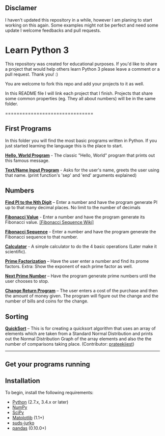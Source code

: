 Disclamer
----------

I haven't updated this repository in a while, however I am planing to start working on this again. Some examples might not be perfect and need some update I welcome feedbacks and pull requests.

Learn Python 3
========

This repository was created for educational purposes. If you'd like to share a project that would help others learn Python 3 please leave a comment or a pull request. Thank you! :)

You are welcome to fork this repo and add your projects to it as well.

In this README file I will link each project that I finish. Projects that share some common properties (eg. They all about numbers) will be in the same folder.

===============================

First Programs
---------

In this folder you will find the most basic programs written in Python. If you just started learning the language this is the place to start.

[**Hello, World Program**](https://github.com/MrBlaise/learnpython/blob/master/First_programs/helloworld.py) - The classic "Hello, World" program that prints out this famous message.

[**Text/Name Input Program**](https://github.com/MrBlaise/learnpython/blob/master/First_programs/input_name.py) - Asks for the user's name, greets the user using that name. (print function's 'sep' and 'end' arguments explained)

Numbers
---------

[**Find PI to the Nth Digit**](https://github.com/MrBlaise/learnpython/blob/master/Numbers/pi.py) – Enter a number and have the program generate PI up to that many decimal places. No limit to the number of decimals

[**Fibonacci Value**](https://github.com/MrBlaise/learnpython/blob/master/Numbers/fibonacci_value.py) - Enter a number and have the program generate its Fibonacci value. [[Fibonacci Sequence Wiki]](https://github.com/prateekiiest/SelfProjects/wiki)

[**Fibonacci Sequence**](https://github.com/MrBlaise/learnpython/blob/master/Numbers/fibonacci.py) – Enter a number and have the program generate the Fibonacci sequence to that number.

[**Calculator**](https://github.com/MrBlaise/learnpython/blob/master/Numbers/calc.py) - A simple calculator to do the 4 basic operations (Later make it scientific).

[**Prime Factorization**](https://github.com/MrBlaise/learnpython/blob/master/Numbers/prime.py) – Have the user enter a number and find its prome factors. Extra: Show the exponent of each prime factor as well.

[**Next Prime Number**](https://github.com/MrBlaise/learnpython/blob/master/Numbers/next_prime.py) – Have the program generate prime numbers until the user chooses to stop.

[**Change Return Program**](https://github.com/MrBlaise/learnpython/blob/master/Numbers/change.py) – The user enters a cost of the purchase and then the amount of money given. The program will figure out the change and the number of bills and coins for the change.

Sorting
---------

[**QuickSort**](https://github.com/MrBlaise/learnpython/blob/master/Sorting/QuickSort.py) – This is for creating a quicksort algorithm that uses an array of elements which are taken from a Standard Normal Distribution and prints out the Normal Distribution Graph of the array elements and also the the number of comparisons taking place. (Contributor: [prateekiiest](https://github.com/prateekiiest))

----------------


## Get your programs running

Installation
------------

To begin, install the following requirements:

 * [Python](http://www.python.org) (2.7.x, 3.4.x or later)
 * [NumPy](http://numpy.scipy.org/)
 * [SciPy](http://www.scipy.org/)
 * [Matplotlib](http://matplotlib.sourceforge.net/) (1.1+)
 * [suds-jurko](https://bitbucket.org/jurko/suds)
 * [pandas](http://pandas.pydata.org/) (0.10.0+)

